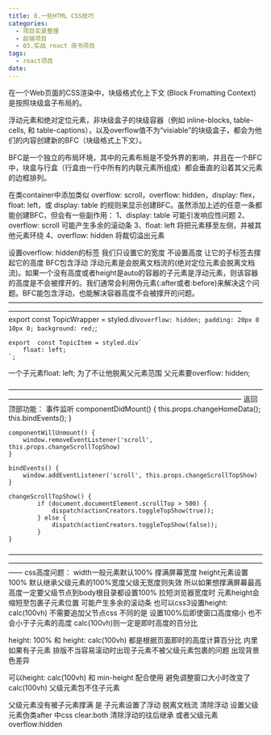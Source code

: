 ```yaml
---
title: 0.一些HTML CSS技巧
categories:
  - 项目实录整理
  - 前端项目
  - 03.实战 react 简书项目
tags:
  - react项目
date:
---
```


在一个Web页面的CSS渲染中，块级格式化上下文 (Block Fromatting Context)是按照块级盒子布局的。

浮动元素和绝对定位元素，非块级盒子的块级容器（例如 inline-blocks, table-cells, 和 table-captions），以及overflow值不为“visiable”的块级盒子，都会为他们的内容创建新的BFC（块级格式上下文）。

BFC是一个独立的布局环境，其中的元素布局是不受外界的影响，并且在一个BFC中，块盒与行盒（行盒由一行中所有的内联元素所组成）都会垂直的沿着其父元素的边框排列。

在类container中添加类似 overflow: scroll，overflow: hidden，display: flex，float: left，或 display: table 的规则来显示创建BFC。虽然添加上述的任意一条都能创建BFC，但会有一些副作用：
1、display: table 可能引发响应性问题
2、overflow: scroll 可能产生多余的滚动条
3、float: left 将把元素移至左侧，并被其他元素环绕
4、overflow: hidden 将裁切溢出元素

设置overflow: hidden的标签 我们只设置它的宽度 不设置高度
让它的子标签去撑起它的高度
BFC包含浮动
浮动元素是会脱离文档流的(绝对定位元素会脱离文档流)。如果一个没有高度或者height是auto的容器的子元素是浮动元素，则该容器的高度是不会被撑开的。我们通常会利用伪元素(:after或者:before)来解决这个问题。BFC能包含浮动，也能解决容器高度不会被撑开的问题。
—————————————————————————————————————————————————————————————————————
	export const TopicWrapper = styled.div`
		overflow: hidden;
		padding: 20px 0 10px 0;
		background: red;
	`;

	export 	const TopicItem = styled.div`
		float: left;
	`;
一个子元素float: left;  为了不让他脱离父元素范围 父元素要overflow: hidden;

—————————————————————————————————————————————————————————————————————
返回顶部功能： 事件监听
	componentDidMount() {
			this.props.changeHomeData();
			this.bindEvents();
		}

	componentWillUnmount() {
		window.removeEventListener('scroll', this.props.changeScrollTopShow)
	}

	bindEvents() {
		window.addEventListener('scroll', this.props.changeScrollTopShow)
	}

	changeScrollTopShow() {
			if (document.documentElement.scrollTop > 500) {
				dispatch(actionCreators.toggleTopShow(true));
			} else {
				dispatch(actionCreators.toggleTopShow(false));
			}
	}
——————————————————————————————————————————————————————————————————————————
css高度问题：
width一般元素默认100% 撑满屏幕宽度
height元素设置100% 默认继承父级元素的100%宽度父级无宽度则失效
	所以如果想撑满屏幕最高高度一定要父级节点到body根目录都设置100% 拉短浏览器宽度时 元素height会缩短至包裹子元素位置 可能产生多余的滚动条
也可以css3设置height: calc(100vh) 不需要追加父节点css
不同的是 设置100%后即使窗口高度缩小 也不会小于子元素的高度 calc(100vh)则一定是即时高度的百分比

height: 100% 和 height: calc(100vh) 都是根据页面即时的高度计算百分比
内里如果有子元素 排版不当容易滚动时出现子元素不被父级元素包裹的问题 出现背景色差异

可以height: calc(100vh) 和 min-height 配合使用 避免调整窗口大小时改变了 calc(100vh) 父级元素包不住子元素

父级元素没有被子元素撑满 是 子元素设置了浮动 脱离文档流
清除浮动 设置父级元素伪类after 中css clear:both  清除浮动的往后继承
或者父级元素 overflow:hidden
